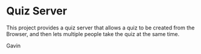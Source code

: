 # Quiz Server

This project provides a quiz server that allows a quiz to be
created from the Browser, and then lets multiple people take
the quiz at the same time.

Gavin